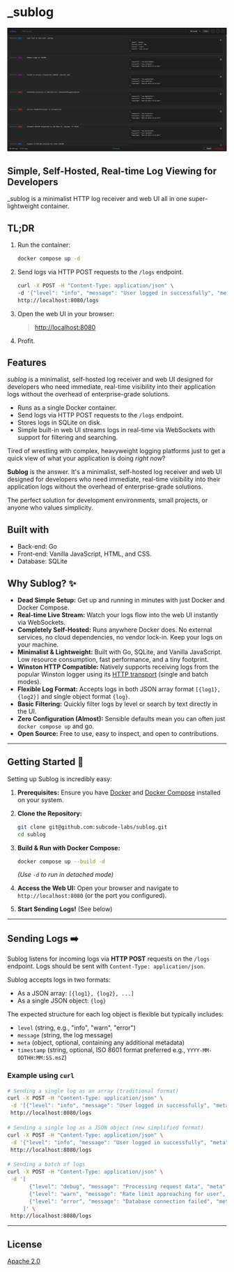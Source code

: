 # _sublog

![Sublog Screenshot](screenshot.png)

## Simple, Self-Hosted, Real-time Log Viewing for Developers

_sublog is a minimalist HTTP log receiver and web UI all in one super-lightweight container.

## TL;DR

1. Run the container:

    ```bash
    docker compose up -d
    ```

2. Send logs via HTTP POST requests to the `/logs` endpoint.

    ```bash
    curl -X POST -H "Content-Type: application/json" \
    -d '{"level": "info", "message": "User logged in successfully", "meta": {"userId": "user-123", "ip": "192.168.1.100"}}' \
    http://localhost:8080/logs
    ```

3. Open the web UI in your browser:

    > <http://localhost:8080>

4. Profit.

## Features

_sublog_ is a minimalist, self-hosted log receiver and web UI designed for developers who need immediate, real-time visibility into their application logs without the overhead of enterprise-grade solutions.

- Runs as a single Docker container.
- Send logs via HTTP POST requests to the `/logs` endpoint.
- Stores logs in SQLite on disk.
- Simple built-in web UI streams logs in real-time via WebSockets with support for filtering and searching.

Tired of wrestling with complex, heavyweight logging platforms just to get a quick view of what your application is doing _right now_?

**Sublog** is the answer. It's a minimalist, self-hosted log receiver and web UI designed for developers who need immediate, real-time visibility into their application logs without the overhead of enterprise-grade solutions.

The perfect solution for development environments, small projects, or anyone who values simplicity.

## Built with

- Back-end: Go
- Front-end: Vanilla JavaScript, HTML, and CSS.
- Database: SQLite

## Why Sublog? ✨

- **Dead Simple Setup:** Get up and running in minutes with just Docker and Docker Compose.
- **Real-time Live Stream:** Watch your logs flow into the web UI instantly via WebSockets.
- **Completely Self-Hosted:** Runs anywhere Docker does. No external services, no cloud dependencies, no vendor lock-in. Keep your logs on your machine.
- **Minimalist & Lightweight:** Built with Go, SQLite, and Vanilla JavaScript. Low resource consumption, fast performance, and a tiny footprint.
- **Winston HTTP Compatible:** Natively supports receiving logs from the popular Winston logger using its [HTTP transport](https://github.com/winstonjs/winston/blob/master/docs/transports.md#http-transport) (single and batch modes).
- **Flexible Log Format:** Accepts logs in both JSON array format `[{log1}, {log2}]` and single object format `{log}`.
- **Basic Filtering:** Quickly filter logs by level or search by text directly in the UI.
- **Zero Configuration (Almost):** Sensible defaults mean you can often just `docker compose up` and go.
- **Open Source:** Free to use, easy to inspect, and open to contributions.

---

## Getting Started 🚀

Setting up Sublog is incredibly easy:

1. **Prerequisites:** Ensure you have [Docker](https://docs.docker.com/get-docker/) and [Docker Compose](https://docs.docker.com/compose/install/) installed on your system.
2. **Clone the Repository:**

    ```bash
    git clone git@github.com:subcode-labs/sublog.git
    cd sublog
    ```

3. **Build & Run with Docker Compose:**

    ```bash
    docker compose up --build -d
    ```

    _(Use `-d` to run in detached mode)_
4. **Access the Web UI:** Open your browser and navigate to `http://localhost:8080` (or the port you configured).
5. **Start Sending Logs!** (See below)

---

## Sending Logs ➡️

Sublog listens for incoming logs via **HTTP POST** requests on the `/logs` endpoint. Logs should be sent with `Content-Type: application/json`.

Sublog accepts logs in two formats:

- As a JSON array: `[{log1}, {log2}, ...]`
- As a single JSON object: `{log}`

The expected structure for each log object is flexible but typically includes:

- `level` (string, e.g., "info", "warn", "error")
- `message` (string, the log message)
- `meta` (object, optional, containing any additional metadata)
- `timestamp` (string, optional, ISO 8601 format preferred e.g., `YYYY-MM-DDTHH:MM:SS.msZ`)

### Example using `curl`

```bash
# Sending a single log as an array (traditional format)
curl -X POST -H "Content-Type: application/json" \
 -d '[{"level": "info", "message": "User logged in successfully", "meta": {"userId": "user-123", "ip": "192.168.1.100"}}]' \
 http://localhost:8080/logs

# Sending a single log as a JSON object (new simplified format)
curl -X POST -H "Content-Type: application/json" \
 -d '{"level": "info", "message": "User logged in successfully", "meta": {"userId": "user-123", "ip": "192.168.1.100"}}' \
 http://localhost:8080/logs

# Sending a batch of logs
curl -X POST -H "Content-Type: application/json" \
 -d '[
       {"level": "debug", "message": "Processing request data", "meta": {"requestId": "abc-xyz"}},
       {"level": "warn", "message": "Rate limit approaching for user", "meta": {"userId": "user-456", "limit": 100, "current": 95}},
       {"level": "error", "message": "Database connection failed", "meta": {"dbHost": "[db.example.com](https://www.google.com/search?q=db.example.com)", "errorCode": 5003}}
     ]' \
 http://localhost:8080/logs
```

---

## License

[Apache 2.0](LICENSE)
